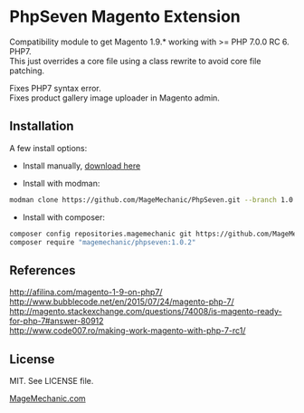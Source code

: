PhpSeven Magento Extension
===
Compatibility module to get Magento 1.9.* working with >= PHP 7.0.0 RC 6. PHP7.  
This just overrides a core file using a class rewrite to avoid core file patching.  

Fixes PHP7 syntax error.  
Fixes product gallery image uploader in Magento admin.


Installation
---

A few install options:

* Install manually, [download here](https://github.com/MageMechanic/PhpSeven/archive/1.0.2.zip)

* Install with modman: 
```bash
modman clone https://github.com/MageMechanic/PhpSeven.git --branch 1.0.2
```
* Install with composer:
```bash
composer config repositories.magemechanic git https://github.com/MageMechanic/PhpSeven.git
composer require "magemechanic/phpseven:1.0.2"
```

References
---
http://afilina.com/magento-1-9-on-php7/  
http://www.bubblecode.net/en/2015/07/24/magento-php-7/  
http://magento.stackexchange.com/questions/74008/is-magento-ready-for-php-7#answer-80912  
http://www.code007.ro/making-work-magento-with-php-7-rc1/  

License
---
MIT. See LICENSE file.


[MageMechanic.com](http://www.magemechanic.com/)
